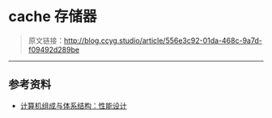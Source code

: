 # cache 存储器

[annotation]: <id> (556e3c92-01da-468c-9a7d-f09492d289be)
[annotation]: <status> (protect)
[annotation]: <create_time> (2019-04-22 10:54:03)
[annotation]: <category> (计算机技术)
[annotation]: <tags> (组成原理)

> 原文链接：<http://blog.ccyg.studio/article/556e3c92-01da-468c-9a7d-f09492d289be>

---





## 参考资料

- [计算机组成与体系结构：性能设计](https://book.douban.com/subject/6398113/)